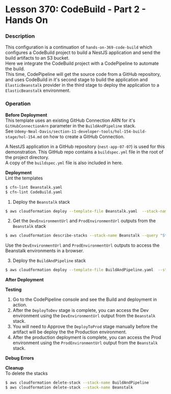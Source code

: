# Lesson 370: CodeBuild - Part 2 - Hands On

### Description

This configuration is a continuation of `hands-on-369-code-build` which configures a CodeBuild project to build a NestJS application and send the build artifacts to an S3 bucket.  
Here we integrate the CodeBuild project with a CodePipeline to automate the build.  
This time, CodePipeline will get the source code from a GitHub repository, and uses CodeBuild in it's second stage to build the application and `ElasticBeanstalk` provider in the third stage to deploy the application to a `ElasticBeanstalk` environment.

### Operation

**Before Deployment**  
This template uses an existing GitHub Connection ARN for it's `GitHubConnectionArn` parameter in the `BuildAndPipeline` stack.  
See `Udemy-Neal-Davis/section-11-developer-tools/hol-154-build-stage/hol-154.md` on how to create a GitHub Connection.

A NestJS application in a GitHub repository (`nest-app-07-07`) is used for this demonstration.
This GitHub repo contains a `buildspec.yml` file in the root of the project directory.  
A copy of the `buildspec.yml` file is also included in here.

**Deployment**  
Lint the templates

```bash
$ cfn-lint Beanstalk.yaml
$ cfn-lint CodeBuild.yaml
```

1. Deploy the `Beanstalk` stack

```bash
$ aws cloudformation deploy --template-file Beanstalk.yaml  --stack-name Beanstalk --capabilities CAPABILITY_NAMED_IAM
```

2. Get the `DevEnvironmentUrl` and `ProdEnvironmentUrl` outputs from the `Beanstalk` stack

```bash
$ aws cloudformation describe-stacks --stack-name Beanstalk --query "Stacks[0].Outputs" --no-cli-pager
```

Use the `DevEnvironmentUrl` and `ProdEnvironmentUrl` outputs to access the Beanstalk environments in a browser.

3. Deploy the `BuildAndPipeline` stack

```bash
$ aws cloudformation deploy --template-file BuildAndPipeline.yaml  --stack-name BuildAndPipeline --capabilities CAPABILITY_NAMED_IAM --parameter-overrides file://secret-parameters.json
```

**After Deployment**

**Testing**

1. Go to the CodePipeline console and see the Build and deployment in action.
2. After the `DeployToDev` stage is complete, you can access the Dev environment using the `DevEnvironmentUrl` output from the `Beanstalk` stack.
3. You will need to Approve the `DeployToProd` stage manually before the artifact will be deploy the the Production environment.
4. After the production deployment is complete, you can access the Prod environment using the `ProdEnvironmentUrl` output from the `Beanstalk` stack.

**Debug Errors**

**Cleanup**  
To delete the stacks

```bash
$ aws cloudformation delete-stack --stack-name BuildAndPipeline
$ aws cloudformation delete-stack --stack-name Beanstalk
```
